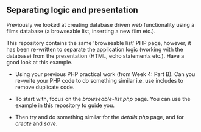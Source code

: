 ## Separating logic and presentation
Previously we looked at creating database driven web functionality using a films database (a browseable list, inserting a new film etc.).

This repository contains the same 'browseable list' PHP page, however, it has been re-written to separate the application logic (working with the database) from the presentation (HTML, echo statements etc.). Have a good look at this example.

* Using your previous PHP practical work (from Week 4: Part B). Can you re-write your PHP code to do something similar i.e. use includes to remove duplicate code.

* To start with, focus on the *browseable-list.php* page. You can use the example in this repository to guide you.

* Then try and do something similar for the *details.php* page, and for *create* and *save*.
